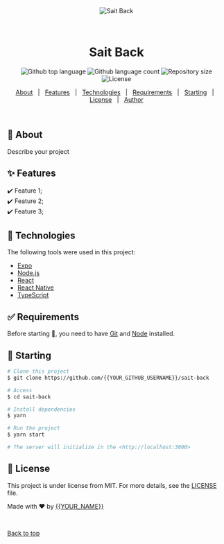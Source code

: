 <div align="center" id="top"> 
  <img src="./.github/app.gif" alt="Sait Back" />

  &#xa0;

  <!-- <a href="https://saitback.netlify.app">Demo</a> -->
</div>

<h1 align="center">Sait Back</h1>

<p align="center">
  <img alt="Github top language" src="https://img.shields.io/github/languages/top/{{YOUR_GITHUB_USERNAME}}/sait-back?color=56BEB8">

  <img alt="Github language count" src="https://img.shields.io/github/languages/count/{{YOUR_GITHUB_USERNAME}}/sait-back?color=56BEB8">

  <img alt="Repository size" src="https://img.shields.io/github/repo-size/{{YOUR_GITHUB_USERNAME}}/sait-back?color=56BEB8">

  <img alt="License" src="https://img.shields.io/github/license/{{YOUR_GITHUB_USERNAME}}/sait-back?color=56BEB8">

  <!-- <img alt="Github issues" src="https://img.shields.io/github/issues/{{YOUR_GITHUB_USERNAME}}/sait-back?color=56BEB8" /> -->

  <!-- <img alt="Github forks" src="https://img.shields.io/github/forks/{{YOUR_GITHUB_USERNAME}}/sait-back?color=56BEB8" /> -->

  <!-- <img alt="Github stars" src="https://img.shields.io/github/stars/{{YOUR_GITHUB_USERNAME}}/sait-back?color=56BEB8" /> -->
</p>

<!-- Status -->

<!-- <h4 align="center"> 
	🚧  Sait Back 🚀 Under construction...  🚧
</h4> 

<hr> -->

<p align="center">
  <a href="#dart-about">About</a> &#xa0; | &#xa0; 
  <a href="#sparkles-features">Features</a> &#xa0; | &#xa0;
  <a href="#rocket-technologies">Technologies</a> &#xa0; | &#xa0;
  <a href="#white_check_mark-requirements">Requirements</a> &#xa0; | &#xa0;
  <a href="#checkered_flag-starting">Starting</a> &#xa0; | &#xa0;
  <a href="#memo-license">License</a> &#xa0; | &#xa0;
  <a href="https://github.com/{{YOUR_GITHUB_USERNAME}}" target="_blank">Author</a>
</p>

<br>

## :dart: About ##

Describe your project

## :sparkles: Features ##

:heavy_check_mark: Feature 1;\
:heavy_check_mark: Feature 2;\
:heavy_check_mark: Feature 3;

## :rocket: Technologies ##

The following tools were used in this project:

- [Expo](https://expo.io/)
- [Node.js](https://nodejs.org/en/)
- [React](https://pt-br.reactjs.org/)
- [React Native](https://reactnative.dev/)
- [TypeScript](https://www.typescriptlang.org/)

## :white_check_mark: Requirements ##

Before starting :checkered_flag:, you need to have [Git](https://git-scm.com) and [Node](https://nodejs.org/en/) installed.

## :checkered_flag: Starting ##

```bash
# Clone this project
$ git clone https://github.com/{{YOUR_GITHUB_USERNAME}}/sait-back

# Access
$ cd sait-back

# Install dependencies
$ yarn

# Run the project
$ yarn start

# The server will initialize in the <http://localhost:3000>
```

## :memo: License ##

This project is under license from MIT. For more details, see the [LICENSE](LICENSE.md) file.


Made with :heart: by <a href="https://github.com/{{YOUR_GITHUB_USERNAME}}" target="_blank">{{YOUR_NAME}}</a>

&#xa0;

<a href="#top">Back to top</a>
